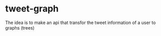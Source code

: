# tweet-graph

The idea is to make an api that transfor the tweet information of a user to graphs (trees) 


